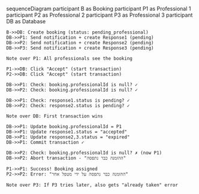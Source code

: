 sequenceDiagram
    participant B as Booking
    participant P1 as Professional 1
    participant P2 as Professional 2
    participant P3 as Professional 3
    participant DB as Database

    B->>DB: Create booking (status: pending_professional)
    DB->>P1: Send notification + create Response1 (pending)
    DB->>P2: Send notification + create Response2 (pending)  
    DB->>P3: Send notification + create Response3 (pending)
    
    Note over P1: All professionals see the booking

    P1->>DB: Click "Accept" (start transaction)
    P2->>DB: Click "Accept" (start transaction)
    
    DB->>P1: Check: booking.professionalId is null? ✓
    DB->>P2: Check: booking.professionalId is null? ✓
    
    DB->>P1: Check: response1.status is pending? ✓
    DB->>P2: Check: response2.status is pending? ✓
    
    Note over DB: First transaction wins
    
    DB->>P1: Update booking.professionalId = P1
    DB->>P1: Update response1.status = "accepted"
    DB->>P1: Update response2,3.status = "expired"
    DB->>P1: Commit transaction ✓
    
    DB->>P2: Check: booking.professionalId is null? ✗ (now P1)
    DB->>P2: Abort transaction - "ההזמנה כבר נתפסה"
    
    P1->>P1: Success! Booking assigned
    P2->>P2: Error: "ההזמנה כבר נתפסה על ידי מטפל אחר"
    
    Note over P3: If P3 tries later, also gets "already taken" error